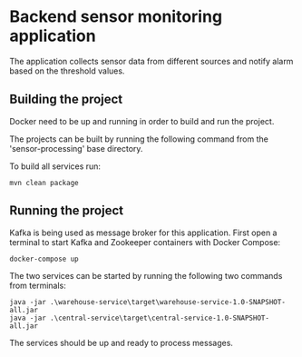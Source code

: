 # Backend sensor monitoring application

The application collects sensor data from different sources and notify alarm based on the threshold values.

## Building the project

Docker need to be up and running in order to build and run the project.

The projects can be built by running the following command from the 'sensor-processing' base directory.

To build all services run:

    mvn clean package

## Running the project

Kafka is being used as message broker for this application.
First open a terminal to start Kafka and Zookeeper containers with Docker Compose:

    docker-compose up

The two services can be started by running the following two commands from terminals:

    java -jar .\warehouse-service\target\warehouse-service-1.0-SNAPSHOT-all.jar
    java -jar .\central-service\target\central-service-1.0-SNAPSHOT-all.jar

The services should be up and ready to process messages.
